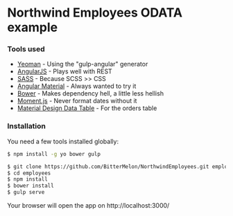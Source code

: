 # Northwind Employees ODATA example
### Tools used
* [Yeoman] - Using the "gulp-angular" generator
* [AngularJS] - Plays well with REST
* [SASS] - Because SCSS >> CSS
* [Angular Material] - Always wanted to try it
* [Bower] - Makes dependency hell, a little less hellish
* [Moment.js] - Never format dates without it
* [Material Design Data Table] - For the orders table

[Yeoman]: <http://yeoman.io/>
[AngularJS]: <http://angularjs.org/>
[SASS]: <http://sass-lang.com/>
[Angular Material]: <https://material.angularjs.org/>
[Bower]: <http://bower.io/>
[Moment.js]: <http://momentjs.com/>
[Material Design Data Table]: <https://github.com/daniel-nagy/md-data-table>

### Installation

You need a few tools installed globally:

```sh
$ npm install -g yo bower gulp
```

```sh
$ git clone https://github.com/BitterMelon/NorthwindEmployees.git employees
$ cd employees
$ npm install
$ bower install
$ gulp serve
```

Your browser will open the app on http://localhost:3000/